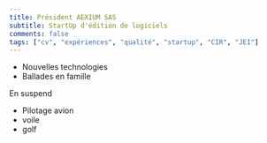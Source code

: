 ```yaml
---
title: Président AEXIUM SAS
subtitle: StartUp d'édition de logiciels
comments: false
tags: ["cv", "expériences", "qualité", "startup", "CIR", "JEI"]
---
```


* Nouvelles technologies
* Ballades en famille

En suspend
* Pilotage avion
* voile
* golf
